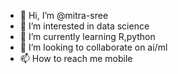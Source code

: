 - 👋 Hi, I’m @mitra-sree
- 👀 I’m interested in data science 
- 🌱 I’m currently learning R,python
- 💞️ I’m looking to collaborate on ai/ml
- 📫 How to reach me mobile

<!---
mitra-sree/mitra-sree is a ✨ special ✨ repository because its `README.md` (this file) appears on your GitHub profile.
You can click the Preview link to take a look at your changes.
--->
